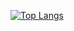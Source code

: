 [![Top Langs](https://github-readme-stats.vercel.app/api/top-langs/?username=anuraghazra)](https://github.com/ZazerConer&langs_count=8&layout=compact/github-readme-stats)
